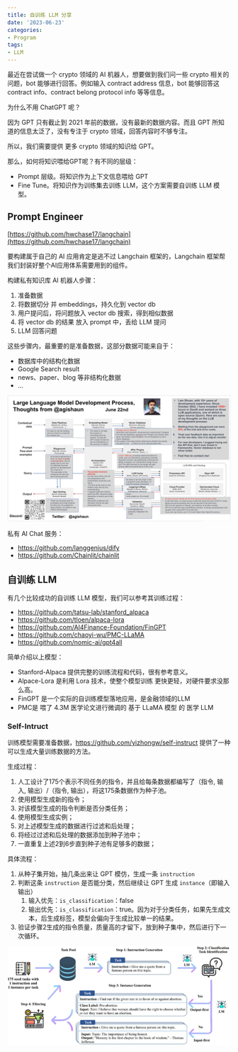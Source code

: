 ```yaml
---
title: 自训练 LLM 分享
date: '2023-06-23'
categories:
- Program
tags:
- LLM
---
```


最近在尝试做一个 crypto 领域的 AI 机器人，想要做到我们问一些 crypto 相关的问题，bot 能够进行回答。例如输入 contract address 信息，bot 能够回答这 contract info、contract belong protocol info 等等信息。

为什么不用 ChatGPT 呢？

因为 GPT 只有截止到 2021 年前的数据，没有最新的数据内容。而且 GPT 所知道的信息太泛了，没有专注于 crypto 领域，回答内容时不够专注。

所以，我们需要提供 更多 crypto 领域的知识给 GPT。

那么，如何将知识喂给GPT呢？有不同的层级：

- Prompt 层级。将知识作为上下文信息喂给 GPT
- Fine Tune。将知识作为训练集去训练 LLM，这个方案需要自训练 LLM 模型。

## Prompt Engineer

[https://github.com/hwchase17/langchain](https://github.com/hwchase17/langchain)

要构建属于自己的 AI 应用肯定是逃不过 Langchain 框架的，Langchain 框架帮我们封装好整个AI应用体系需要用到的组件。

构建私有知识库 AI 机器人步骤：

1. 准备数据
2. 将数据切分 并 embeddings，持久化到 vector db
3. 用户提问后，将问题放入 vector db 搜索，得到相似数据
4. 将 vector db 的结果 放入 prompt 中，丢给 LLM 提问
5. LLM 回答问题

这些步骤内，最重要的是准备数据，这部分数据可能来自于：

- 数据库中的结构化数据
- Google Search result
- news、paper、blog 等非结构化数据
- …

![Untitled](./img/img_9.png)


私有 AI Chat 服务：

- https://github.com/langgenius/dify
- https://github.com/Chainlit/chainlit

## 自训练 LLM

有几个比较成功的自训练 LLM 模型，我们可以参考其训练过程：

- https://github.com/tatsu-lab/stanford_alpaca
- https://github.com/tloen/alpaca-lora
- https://github.com/AI4Finance-Foundation/FinGPT
- https://github.com/chaoyi-wu/PMC-LLaMA
- https://github.com/nomic-ai/gpt4all

简单介绍以上模型：

- Stanford-Alpaca 提供完整的训练流程和代码，很有参考意义。
- Alpace-Lora 是利用 Lora 技术，使整个模型训练 更快更轻，对硬件要求没那么高。
- FinGPT 是一个实际的自训练模型落地应用，是金融领域的LLM
- PMC是 喂了 4.3M 医学论文进行微调的 基于 LLaMA 模型 的 医学 LLM

### Self-Intruct

训练模型需要准备数据，https://github.com/yizhongw/self-instruct 提供了一种可以生成大量训练数据的方法。

生成过程：

1. 人工设计了175个表示不同任务的指令，并且给每条数据都编写了（指令, 输入, 输出）/（指令, 输出），将这175条数据作为种子池。
2. 使用模型生成新的指令；
3. 对该模型生成的指令判断是否分类任务；
4. 使用模型生成实例；
5. 对上述模型生成的数据进行过滤和后处理；
6. 将经过过滤和后处理的数据添加到种子池中；
7. 一直重复上述2到6步直到种子池有足够多的数据；

具体流程：

1. 从种子集开始，抽几条出来让 GPT 模仿，生成一条 `instruction`
2. 判断这条 `instruction` 是否能分类，然后继续让 GPT 生成 `instance`（即输入输出）
    1. 输入优先：`is_classification`：false
    2. 输出优先：`is_classification`：true。因为对于分类任务，如果先生成文本，后生成标签，模型会偏向于生成比较单一的结果。
3. 验证步骤2生成的指令质量，质量高的才留下，放到种子集中，然后进行下一次循环。

![Untitled](./img/img_10.png)